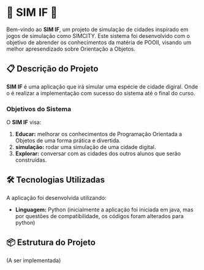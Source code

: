 # 🚀 SIM IF 🚀

Bem-vindo ao **SIM IF**, um projeto de simulação de cidades inspirado em jogos de simulação como SIMCITY. Este sistema foi desenvolvido com o objetivo de abrender os conhecimentos da matéria de POOII, visando um melhor apresendizado sobre Orientação a Objetos.

## 📋 Descrição do Projeto

**SIM IF** é uma aplicação que irá simular uma espécie de cidade digiral. Onde o é realizar a implementação com sucesso do sistema até o final do curso.

### Objetivos do Sistema

O **SIM IF** visa:

1. **Educar:** melhorar os conhecimentos de Programação Orientada a Objetos de uma forma prática e divertida.
2. **simulação:** rodar uma simulação de uma cidade digital.
3. **Explorar:** conversar com as cidades dos outros alunos que serão construídas.

## 🛠️ Tecnologias Utilizadas

A aplicação foi desenvolvida utilizando:

- **Linguagem:** Python
(inicialmente a aplicação foi iniciada em java, mas por questões de compatibilidade, os códigos foram alterados para python)

## 📦 Estrutura do Projeto
(A ser implementada)
